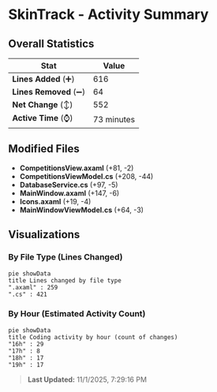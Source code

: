 # SkinTrack - Activity Summary 

## Overall Statistics

| Stat                   | Value                                                             |
| ---------------------- | ----------------------------------------------------------------- |
| **Lines Added** (➕)   | 616                                          |
| **Lines Removed** (➖) | 64                                        |
| **Net Change** (↕)    | 552                |
| **Active Time** (⌚)   | 73 minutes |


## Modified Files
- **CompetitionsView.axaml** (+81, -2)
- **CompetitionsViewModel.cs** (+208, -44)
- **DatabaseService.cs** (+97, -5)
- **MainWindow.axaml** (+147, -6)
- **Icons.axaml** (+19, -4)
- **MainWindowViewModel.cs** (+64, -3)

## Visualizations

### By File Type (Lines Changed)

```mermaid
pie showData
title Lines changed by file type
".axaml" : 259
".cs" : 421
```

### By Hour (Estimated Activity Count)

```mermaid
pie showData
title Coding activity by hour (count of changes)
"16h" : 29
"17h" : 8
"18h" : 17
"19h" : 17
```


> **Last Updated:** 11/1/2025, 7:29:16 PM